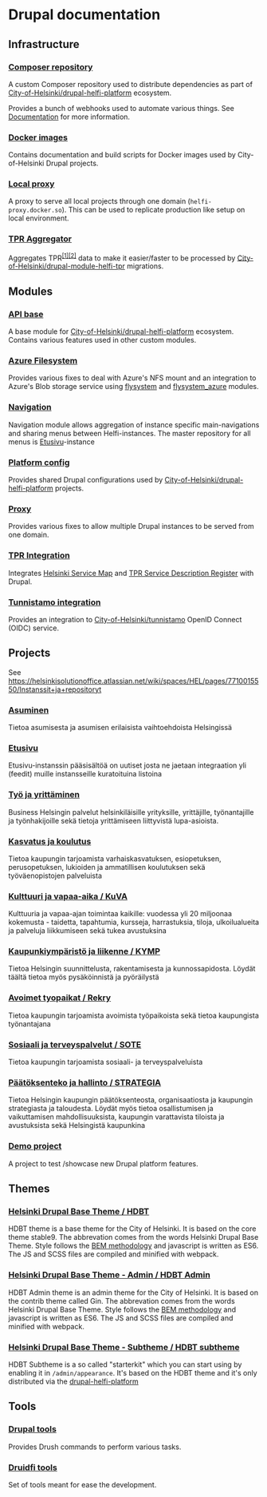 # Drupal documentation

## Infrastructure

### [Composer repository](https://github.com/City-of-Helsinki/drupal-repository)

A custom Composer repository used to distribute dependencies as part of [City-of-Helsinki/drupal-helfi-platform](https://github.com/City-of-Helsinki/drupal-helfi-platform) ecosystem.

Provides a bunch of webhooks used to automate various things. See [Documentation](https://github.com/City-of-Helsinki/drupal-repository) for more information.

### [Docker images](https://github.com/City-of-Helsinki/drupal-docker-images)

Contains documentation and build scripts for Docker images used by City-of-Helsinki Drupal projects.

### [Local proxy](https://github.com/City-of-Helsinki/drupal-helfi-local-proxy)

A proxy to serve all local projects through one domain (`helfi-proxy.docker.so`). This can be used to replicate production like setup on local environment.

### [TPR Aggregator](https://github.com/City-of-Helsinki/drupal-tpr-aggregator)

Aggregates TPR<sup>[[1]](https://www.hel.fi/palvelukarttaws/restpages/ver4_en.html)</sup><sup>[[2]](https://www.hel.fi/palvelukarttaws/restpages/palvelurekisteri_en.html)</sup> data to make it easier/faster to be processed by [City-of-Helsinki/drupal-module-helfi-tpr](https://github.com/City-of-Helsinki/drupal-module-helfi-tpr) migrations.

## Modules

### [API base](https://github.com/City-of-Helsinki/drupal-module-helfi-api-base)

A base module for [City-of-Helsinki/drupal-helfi-platform](https://github.com/City-of-Helsinki/drupal-helfi-platform) ecosystem. Contains various features used in other custom modules.

### [Azure Filesystem](https://github.com/City-of-Helsinki/drupal-module-helfi-azure-fs)

Provides various fixes to deal with Azure's NFS mount and an integration to Azure's Blob storage service using [flysystem](https://www.drupal.org/project/flysystem) and [flysystem_azure](https://www.drupal.org/project/flysystem_azure) modules.

### [Navigation](https://github.com/City-of-Helsinki/drupal-module-helfi-navigation)

Navigation module allows aggregation of instance specific main-navigations and sharing menus between Helfi-instances. The master repository for all menus is [Etusivu](https://github.com/City-of-Helsinki/drupal-helfi-etusivu)-instance

### [Platform config](https://github.com/City-of-Helsinki/drupal-helfi-platform-config)

Provides shared Drupal configurations used by [City-of-Helsinki/drupal-helfi-platform](https://github.com/City-of-Helsinki/drupal-helfi-platform) projects.

### [Proxy](https://github.com/City-of-Helsinki/drupal-module-helfi-proxy)

Provides various fixes to allow multiple Drupal instances to be served from one domain.

### [TPR Integration](https://github.com/City-of-Helsinki/drupal-module-helfi-tpr)

Integrates [Helsinki Service Map](https://www.hel.fi/palvelukarttaws/restpages/ver4_en.html) and [TPR Service Description Register](https://www.hel.fi/palvelukarttaws/restpages/palvelurekisteri_en.html) with Drupal.

### [Tunnistamo integration](https://github.com/City-of-Helsinki/drupal-module-helfi-tunnistamo)

Provides an integration to [City-of-Helsinki/tunnistamo](https://github.com/City-of-Helsinki/tunnistamo) OpenID Connect (OIDC) service.

## Projects

See https://helsinkisolutionoffice.atlassian.net/wiki/spaces/HEL/pages/7710015550/Instanssit+ja+repositoryt

### [Asuminen](https://github.com/City-of-Helsinki/drupal-helfi-asuminen)

Tietoa asumisesta ja asumisen erilaisista vaihtoehdoista Helsingissä

### [Etusivu](https://github.com/City-of-Helsinki/drupal-helfi-etusivu)

Etusivu-instanssin pääsisältöä on uutiset josta ne jaetaan integraation yli (feedit) muille instansseille kuratoituina listoina

### [Työ ja yrittäminen](https://github.com/City-of-Helsinki/drupal-helfi-tyo-yrittaminen)

Business Helsingin palvelut helsinkiläisille yrityksille, yrittäjille, työnantajille ja työnhakijoille sekä tietoja yrittämiseen liittyvistä lupa-asioista.

### [Kasvatus ja koulutus](https://github.com/City-of-Helsinki/drupal-helfi-kasvatus-koulutus)

Tietoa kaupungin tarjoamista varhaiskasvatuksen, esiopetuksen, perusopetuksen, lukioiden ja ammatillisen koulutuksen sekä työväenopistojen palveluista

### [Kulttuuri ja vapaa-aika / KuVA](https://github.com/City-of-Helsinki/drupal-helfi-kuva)

Kulttuuria ja vapaa-ajan toimintaa kaikille: vuodessa yli 20 miljoonaa kokemusta - taidetta, tapahtumia, kursseja, harrastuksia, tiloja, ulkoilualueita ja palveluja liikkumiseen sekä tukea avustuksina

### [Kaupunkiympäristö ja liikenne / KYMP](https://github.com/City-of-Helsinki/drupal-helfi-kymp)

Tietoa Helsingin suunnittelusta, rakentamisesta ja kunnossapidosta. Löydät täältä tietoa myös pysäköinnistä ja pyöräilystä

### [Avoimet tyopaikat / Rekry](https://github.com/City-of-Helsinki/drupal-helfi-rekry)

Tietoa kaupungin tarjoamista avoimista työpaikoista sekä tietoa kaupungista työnantajana

### [Sosiaali ja terveyspalvelut / SOTE](https://github.com/City-of-Helsinki/drupal-helfi-sote)

Tietoa kaupungin tarjoamista sosiaali- ja terveyspalveluista

### [Päätöksenteko ja hallinto / STRATEGIA](https://github.com/City-of-Helsinki/drupal-helfi-strategia)

Tietoa Helsingin kaupungin päätöksenteosta, organisaatiosta ja kaupungin strategiasta ja taloudesta. Löydät myös tietoa osallistumisen ja vaikuttamisen mahdollisuuksista, kaupungin varattavista tiloista ja avustuksista sekä Helsingistä kaupunkina

### [Demo project](https://github.com/City-of-Helsinki/drupal-helfi-platform-test)

A project to test /showcase new Drupal platform features.

## Themes

### [Helsinki Drupal Base Theme / HDBT](https://github.com/City-of-Helsinki/drupal-hdbt)

HDBT theme is a base theme for the City of Helsinki. It is based on the core theme stable9. The abbrevation comes from
the words Helsinki Drupal Base Theme. Style follows the [BEM methodology](http://getbem.com/) and javascript is written
as ES6. The JS and SCSS files are compiled and minified with webpack.

### [Helsinki Drupal Base Theme - Admin / HDBT Admin](https://github.com/City-of-Helsinki/drupal-hdbt-admin)

HDBT Admin theme is an admin theme for the City of Helsinki. It is based on the contrib theme called Gin. The abbrevation comes from
the words Helsinki Drupal Base Theme. Style follows the [BEM methodology](http://getbem.com/) and javascript is written
as ES6. The JS and SCSS files are compiled and minified with webpack.

### [Helsinki Drupal Base Theme - Subtheme / HDBT subtheme](https://github.com/City-of-Helsinki/drupal-helfi-platform/tree/main/public/themes/custom/hdbt_subtheme)

HDBT Subtheme is a so called "starterkit" which you can start using by enabling it in `/admin/appearance`. It's based on the HDBT theme and it's 
only distributed via the [drupal-helfi-platform](https://github.com/City-of-Helsinki/drupal-helfi-platform)
## Tools

### [Drupal tools](https://github.com/City-of-Helsinki/drupal-tools)

Provides Drush commands to perform various tasks.

### [Druidfi tools](https://github.com/druidfi/tools)

Set of tools meant for ease the development.
